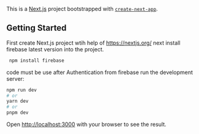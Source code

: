 This is a [Next.js](https://nextjs.org/) project bootstrapped with [`create-next-app`](https://github.com/vercel/next.js/tree/canary/packages/create-next-app).

## Getting Started

First create Next.js project  wtih help of https://nextjs.org/ 
next install firebase latest version  into the project. 
```bash 
 npm install firebase 
 ```
code must be use after Authentication from firebase 
 run the development server:
```bash
npm run dev
# or
yarn dev
# or
pnpm dev
```

Open [http://localhost:3000](http://localhost:3000) with your browser to see the result.
